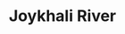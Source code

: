 ---
title: "Joykhali River"
title_bn: "জয়খালি নদী"
description: "Kodomtoli of Khulna district is the origin area of this river from Ghangrel river and then also falls into this river at Shudhakhali."
---